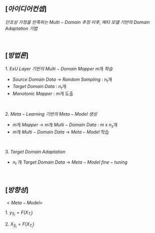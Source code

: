 $[아이디어 컨셉]$
-
$단조성$ $가정을$ $만족하는$ $Multi-Domain$ $추정$ $이후,$ $메타$ $모델$ $기반의$ $Domain$ $Adaptation$ $기법$  

<br/>

$[방법론]$
-
$1.$ $ExU$ $Layer$ $기반의$ $Multi-Domain$ $Mapper$ $m$개 $학습$
- $Source$ $Domain$ $Data$ -> $Random$ $Sampling$ : $n_{t}$개
- $Target$ $Domain$ $Data$ : $n_{t}$개
- $Monotonic$ $Mapper$ : $m$개 도출

<br/>

$2.$ $Meta-Learning$ $기반의$ $Meta-Model$ $생성$
- $m$개 $Mapper$ -> $m$개 $Multi-Domain$ $Data$ : $m$ x $n_{s}$개
- $m$개 $Multi-Domain$ $Data$ -> $Meta-Model$ 학습

<br/>

$3.$ $Target$ $Domain$ $Adaptation$
- $n_{t}$ 개 $Target$ $Domain$ $Data$ -> $Meta-Model$ $fine-tuning$

<br/>

$[방향성]$
-
$<Meta-Model>$

$1.$ $y_{S_i} = F(X_{T_i})$

$2.$ $X_{S_i} = F(X_{T_i})$
